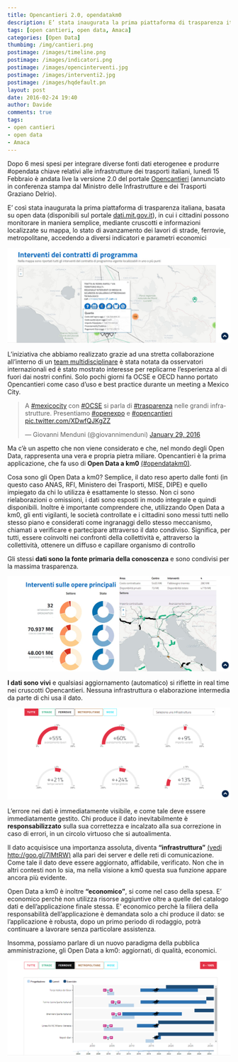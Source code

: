 ```yaml
---
title: Opencantieri 2.0, opendatakm0
description: E’ stata inaugurata la prima piattaforma di trasparenza italiana che permette monitorare lo stato di avanzamento dei lavori di strade, ferrovie, metropolitane
tags: [open cantieri, open data, Amaca]
categories: [Open Data]
thumbimg: /img/cantieri.png
postimage: /images/timeline.png
postimage: /images/indicatori.png
postimage: /images/opencinterventi.jpg
postimage: /images/interventi2.jpg
postimage: /images/hqdefault.pn
layout: post
date: 2016-02-24 19:40
author: Davide
comments: true
tags:
- open cantieri
- open data
- Amaca
---
```


Dopo 6 mesi spesi per integrare diverse fonti dati eterogenee e produrre #opendata chiave relativi alle infrastrutture dei trasporti italiani, lunedì 15 Febbraio è andata live la versione 2.0 del portale [Opencantieri](http://opencantieri.mit.gov.it/) (annunciato in conferenza stampa dal Ministro delle Infrastrutture e dei Trasporti Graziano Delrio).

E’ così stata inaugurata la  prima piattaforma di trasparenza italiana, basata su open data (disponibili sul portale [dati.mit.gov.it](http://dati.mit.gov.it/catalog/dataset)), in cui i cittadini possono monitorare in maniera semplice, mediante cruscotti e informazioni localizzate su mappa, lo stato di avanzamento dei lavori di strade, ferrovie, metropolitane, accedendo a diversi indicatori e parametri economici

![Cantieri](https://github.com/sciamlab/blog/blob/gh-pages/images/interventi2.jpg?raw=true)

L’iniziativa che abbiamo realizzato grazie ad una stretta collaborazione all’interno di un [team multidisciplinare](http://opencantieri.mit.gov.it/crediti) è stata notata da osservatori internazionali ed è stato mostrato interesse per replicarne l’esperienza al di fuori dai nostri confini. Solo pochi giorni fa OCSE‬ e ‪‎OECD‬ hanno portato Opencantieri come caso d’uso e best practice durante un meeting a Mexico City.

<blockquote class="twitter-tweet" data-lang="en"><p lang="it" dir="ltr">A <a href="https://twitter.com/hashtag/mexicocity?src=hash">#mexicocity</a> con <a href="https://twitter.com/hashtag/OCSE?src=hash">#OCSE</a> si parla di <a href="https://twitter.com/hashtag/trasparenza?src=hash">#trasparenza</a> nelle grandi infrastrutture. Presentiamo <a href="https://twitter.com/hashtag/openexpo?src=hash">#openexpo</a> e <a href="https://twitter.com/hashtag/opencantieri?src=hash">#opencantieri</a> <a href="https://t.co/XDwfQJKgZZ">pic.twitter.com/XDwfQJKgZZ</a></p>&mdash; Giovanni Menduni (@giovannimenduni) <a href="https://twitter.com/giovannimenduni/status/693101424465432576">January 29, 2016</a></blockquote>
<script async src="//platform.twitter.com/widgets.js" charset="utf-8"></script>

Ma c’è un aspetto che non viene considerato e che, nel mondo degli Open Data, rappresenta una vera e propria pietra miliare. Opencantieri è la prima applicazione, che fa uso di **Open Data a km0** [(#opendatakm0)](https://twitter.com/search?f=tweets&q=%23opendatakm0&src=typd).

Cosa sono gli Open Data a km0? Semplice, il dato reso aperto dalle fonti (in questo caso ANAS, RFI, Ministero dei Trasporti, MISE, DIPE) e quello impiegato da chi lo utilizza è esattamente lo stesso. Non ci sono rielaborazioni o omissioni, i dati sono esposti in modo integrale e quindi disponibili. Inoltre è importante comprendere che, utilizzando Open Data a km0, gli enti vigilanti, le società controllate e i cittadini sono messi tutti nello stesso piano e considerati come ingranaggi dello stesso meccanismo, chiamati a verificare e partecipare attraverso il dato condiviso. Significa, per tutti, essere coinvolti nei confronti della collettività e, attraverso la collettività, ottenere un diffuso e capillare organismo di controllo

Gli stessi **dati sono la fonte primaria della conoscenza** e sono condivisi per la massima trasparenza.

![Cantieri](https://github.com/sciamlab/blog/blob/gh-pages/images/opencinterventi.jpg?raw=true)

**I dati sono vivi** e qualsiasi aggiornamento (automatico) si riflette in real time nei cruscotti Opencantieri. Nessuna infrastruttura o elaborazione intermedia da parte di chi usa il dato.

![Cantieri](https://github.com/sciamlab/blog/blob/gh-pages/images/indicatori.png?raw=true)

L’errore nei dati è immediatamente visibile, e come tale deve essere immediatamente gestito. Chi produce il dato inevitabilmente è **responsabilizzato** sulla sua correttezza e incalzato alla sua correzione in caso di errori, in un circolo virtuoso che si autoalimenta.

Il dato acquisisce una importanza assoluta, diventa **“infrastruttura”** [(vedi http://goo.gl/7lMtRW)](http://www.techeconomy.it/2016/01/27/open-data-tutta-colpa-un-not-available/) alla pari dei server e delle reti di comunicazione. Come tale il dato deve essere aggiornato, affidabile, verificato. Non che in altri contesti non lo sia, ma nella visione a km0 questa sua funzione appare ancora più evidente.

Open Data a km0 è inoltre **“economico”**, si come nel caso della spesa. E’ economico perchè non utilizza risorse aggiuntive oltre a quelle del catalogo dati e dell’applicazione finale stessa. E’ economico perchè la filiera della responsabilità dell’applicazione è demandata solo a chi produce il dato: se l’applicazione è robusta, dopo un primo periodo di rodaggio, potrà continuare a lavorare senza particolare assistenza.

Insomma, possiamo parlare di un nuovo paradigma della pubblica amministrazione, gli Open Data a km0: aggiornati, di qualità, economici.

![Cantieri](https://github.com/sciamlab/blog/blob/gh-pages/images/timeline.png?raw=true)

